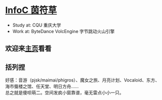 # [InfoC 茵符草](https://info-c.cn)

- Study at: CQU 重庆大学
- Work at: ByteDance VolcEngine 字节跳动火山引擎

## 欢迎来[主页](https://info-c.cn)看看

## 括列捏
好感：音游（pjsk/maimai/phigros）、魔女之旅、月亮计划、Vocaloid、东方、海市蜃楼之馆、任天堂、明日方舟……  
总之就是傻呗萌二。空间发疯小窗靠谱，毫无雷点小小一只。  
